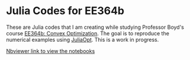 # Julia Codes for EE364b
These are Julia codes that I am creating while studying Professor Boyd's course [EE364b: Convex Optimization](http://stanford.edu/class/ee364b/). The goal is to reproduce the numerical examples using [JuliaOpt](http://www.juliaopt.org/). This is a work in progress.

[Nbviewer link to view the notebooks](http://nbviewer.ipython.org/github/shuvomoy/JuliaCodes-EE364b/tree/master/JuliaCodes/)

